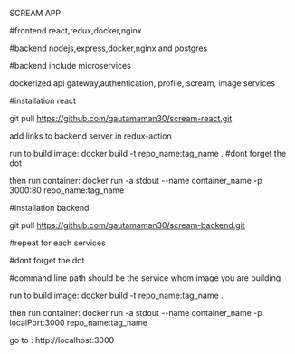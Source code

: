 SCREAM APP

#frontend react,redux,docker,nginx

#backend nodejs,express,docker,nginx and postgres

#backend include microservices

dockerized api gateway,authentication, profile, scream, image services


#installation react

git pull https://github.com/gautamaman30/scream-react.git

add links to backend server in redux-action

run to build image: docker build -t repo_name:tag_name . #dont forget the dot

then run container: docker run -a stdout --name container_name -p 3000:80 repo_name:tag_name

#installation backend

git pull https://github.com/gautamaman30/scream-backend.git

#repeat for each services

#dont forget the dot

#command line path should be the service whom image you are building

run to build image: docker build -t repo_name:tag_name .

then run container: docker run -a stdout --name container_name -p localPort:3000 repo_name:tag_name

go to : http://localhost:3000
